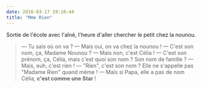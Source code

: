 ```yaml
---
date: 2016-03-17 19:10:44
title: "Mme Rien"
---
```


Sortie de l'école avec l'aîné, l'heure d'aller chercher le petit chez la nounou.

<!-- more -->

> — Tu sais où on va ?
> — Mais oui, on va chez la nounou !
> — C'est son nom, ça, Madame Nounou ?
> — Mais non, c'est Célia !
> — C'est son prénom, ça, Célia, mais c'est quoi son nom ? Son nom de famille ?
> — Mais, euh, c'est rien !
> — "Rien", c'est son nom ? Elle ne s'appelle pas "Madame Rien" quand même !
> — Mais si Papa, elle a pas de nom Célia, **c'est comme une Star** !
